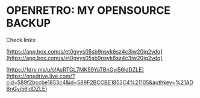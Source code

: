 OPENRETRO: MY OPENSOURCE BACKUP
===============================

Check links:

[https://app.box.com/s/et0gvys05sb9nsyk6sz4c3iw20jq2vdq](https://app.box.com/s/et0gvys05sb9nsyk6sz4c3iw20jq2vdq)
 
[https://1drv.ms/u/s!AsRTGL7MK59YaTBnGyi56ldDZLE](https://onedrive.live.com/?cid=589f2bccbe1853c4&id=589F2BCCBE1853C4%21105&authkey=%21ADBnGyi56ldDZLE) 
